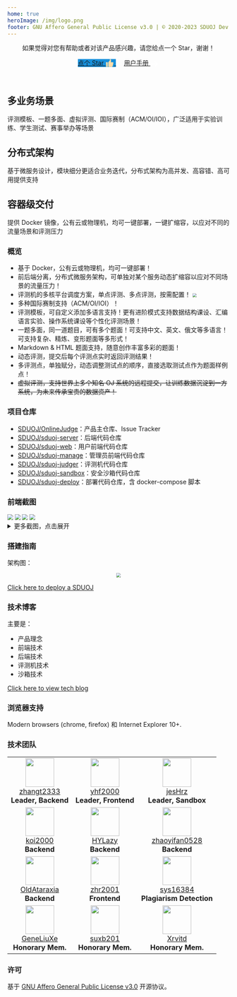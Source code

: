 ```yaml
---
home: true
heroImage: /img/logo.png
footer: GNU Affero General Public License v3.0 | © 2020-2023 SDUOJ Dev Team. All Rights Reserved
---
```


<header class="hero">
	<span>如果觉得对您有帮助或者对该产品感兴趣，请您给点一个 Star，谢谢！</span>
	<p class="action">
		<a href="https://github.com/SDUOJ/OnlineJudge" target="_blank" class="nav-link action-button" style="background-color: #1890db;     border-bottom: 1px solid #1890db;">
			点个 Star
			<span style="vertical-align: middle;">
				<svg t="1606100606718" class="icon" viewBox="0 0 1024 1024" version="1.1" xmlns="http://www.w3.org/2000/svg" p-id="2797" width="20" height="20" >
					<path d="M884.875894 423.143253 646.970506 423.143253c92.185562-340.464205-63.516616-357.853247-63.516616-357.853247-65.993017 0-52.312436 52.182476-57.3031 60.881602 0 166.502152-176.849824 296.971645-176.849824 296.971645l0 472.171899c0 46.607504 63.516616 63.393819 88.433098 63.393819l357.452111 0c33.641191 0 61.036122-88.224344 61.036122-88.224344 88.434122-300.70569 88.434122-390.177444 88.434122-390.177444C944.657442 418.179195 884.875894 423.143253 884.875894 423.143253L884.875894 423.143253 884.875894 423.143253zM884.875894 423.143253" p-id="2798" fill="#ffddaa"></path>
					<path d="M251.671415 423.299819 109.214912 423.299819c-29.420053 0-29.873378 28.89612-29.873378 28.89612l29.420053 476.202703c0 30.309306 30.361495 30.309306 30.361495 30.309306L262.420223 958.707948c25.686009 0 25.458835-20.049638 25.458835-20.049638L287.879058 459.411271C287.879058 422.837284 251.671415 423.299819 251.671415 423.299819L251.671415 423.299819 251.671415 423.299819zM251.671415 423.299819" p-id="2799" fill="#ffddaa"></path>
				</svg>
			</span>
		</a>
		&emsp;
		<a href="/user-manual/client-manual-home.html" class="nav-link action-button">
			用户手册
			<span style="vertical-align: middle;">
				<svg t="1606101931273" class="icon" viewBox="0 0 1024 1024" version="1.1" xmlns="http://www.w3.org/2000/svg" p-id="6281" width="20" height="20">
					<path d="M837.9904 570.0608H124.5696a29.0304 29.0304 0 0 1-29.0304-29.0304V482.9696a29.0304 29.0304 0 0 1 29.0304-29.0304h713.4208z" fill="#ffffff" p-id="6282"></path>
					<path d="M561.3056 808.96l-40.96-40.96a28.928 28.928 0 0 1 0-40.96l215.04-215.04-215.04-215.04a28.9792 28.9792 0 0 1 0-40.96l40.96-40.96a28.9792 28.9792 0 0 1 40.96 0l296.96 296.96-296.96 296.96a28.9792 28.9792 0 0 1-40.96 0z" fill="#ffffff" p-id="6283"></path>
				</svg>
			</span>
		</a>
	</p>
</header>

<div class="features">
	<div class="feature">
		<h2>多业务场景</h2> 
		<p>评测模板、一题多面、虚拟评测、国际赛制（ACM/OI/IOI），广泛适用于实验训练、学生测试、赛事举办等场景</p>
	</div>
	<div class="feature">
		<h2>分布式架构</h2> 
		<p>基于微服务设计，模块细分更适合业务迭代，分布式架构为高并发、高容错、高可用提供支持</p>
	</div>
	<div class="feature">
		<h2>容器级交付</h2> 
		<p>提供 Docker 镜像，公有云或物理机，均可一键部署，一键扩缩容，以应对不同的流量场景和评测压力</p>
	</div>
</div>


### 概览

* 基于 Docker，公有云或物理机，均可一键部署！
* 前后端分离，分布式微服务架构，可单独对某个服务动态扩缩容以应对不同场景的流量压力！
* 评测机的多核平台调度方案，单点评测、多点评测，按需配置！  <img src="/img/image-20201122203804615.png" style="zoom: 55%;vertical-align: middle;" />
* 多种国际赛制支持（ACM/OI/IOI）！
* 评测模板，可自定义添加多语言支持！更有进阶模式支持数据结构课设、汇编语言实验、操作系统课设等个性化评测场景！
* 一题多面，同一道题目，可有多个题面！可支持中文、英文、俄文等多语言！可支持复杂、精炼、变形题面等多形式！
* Markdown & HTML 题面支持，随意创作丰富多彩的题面！
* 动态评测，提交后每个评测点实时返回评测结果！
* 多评测点，单独赋分，动态调整测试点的顺序，直接选取测试点作为题面样例点！
* ~~虚拟评测，支持世界上多个知名 OJ 系统的远程提交，让训练数据沉淀到一方系统，为未来传承宝贵的数据资产！~~

### 项目仓库

* [SDUOJ/OnlineJudge](https://github.com/SDUOJ/OnlineJudge)：产品主仓库、Issue Tracker
* [SDUOJ/sduoj-server](https://github.com/SDUOJ/sduoj-server)：后端代码仓库
* [SDUOJ/sduoj-web](https://github.com/SDUOJ/sduoj-web)：用户前端代码仓库
* [SDUOJ/sduoj-manage](https://github.com/SDUOJ/sduoj-manage)：管理员前端代码仓库
* [SDUOJ/sduoj-judger](https://github.com/SDUOJ/sduoj-judger)：评测机代码仓库
* [SDUOJ/sduoj-sandbox](https://github.com/SDUOJ/sduoj-sandbox)：安全沙箱代码仓库
* [SDUOJ/sduoj-deploy](https://github.com/SDUOJ/sduoj-deploy)：部署代码仓库，含 docker-compose 脚本

### 前端截图

<img src="/img/image-20201122210911513.png" style="zoom:80%;" />

<img src="/img/image-20201122211144679.png" style="zoom:80%;" />

<img src="/img/image-20201122211232174.png" style="zoom:80%;" />

<img src="/img/image-20201122212148575.png" style="zoom:80%;" />

<details>
<summary>更多截图，点击展开</summary>
<br>

<img src="/img/image-20201122210935648.png" style="zoom:80%;" />

<img src="/img/image-20201122211308172.png" style="zoom:80%;" />


<img src="/img/image-20201122212415897.png" style="zoom:80%;" />

<img src="/img/image-20201122212452051.png" style="zoom:80%;" />

<img src="/img/image-20201122212524787.png" style="zoom:80%;" />

<img src="/img/image-20201122212606712.png" style="zoom:80%;" />

<img src="/img/image-20201122212903607.png" style="zoom:80%;" />

<img src="/img/image-20201122212835905.png" style="zoom:80%;" />

</details>

### 搭建指南

架构图： 

<div style="text-align: center;"><img src="/img/image-20201122204545807.png" style="zoom: 60%;"></div>

[Click here to deploy a SDUOJ](/deployment-guide/)

### 技术博客

主要是：
* 产品理念
* 前端技术
* 后端技术
* 评测机技术
* 沙箱技术

[Click here to view tech blog](/technology-blog/)


### 浏览器支持

Modern browsers (chrome, firefox) 和 Internet Explorer 10+.

### 技术团队

<table>
    <tr>
        <td align="center">
            <img src="https://github.com/zhangt2333.png?s=64" width="65px;"/>
            <br />
            <a href="https://github.com/zhangt2333" target="_blank">zhangt2333</a>
            <br />
            <strong> Leader, Backend </strong>
        </td>
        <td align="center">
            <img src="https://github.com/yhf2000.png?s=64" width="65px;"/>
            <br />
            <a href="https://github.com/yhf2000" target="_blank">yhf2000</a>
            <br />
            <strong> Leader, Frontend </strong>
        </td>
        <td align="center">
            <img src="https://github.com/jesHrz.png?s=64" width="65px;"/>
            <br />
            <a href="https://github.com/jesHrz" target="_blank">jesHrz</a>
            <br />
            <strong> Leader, Sandbox </strong>
        </td>
    </tr>
    <tr>
        <td align="center">
            <img src="https://github.com/koi2000.png?s=64" width="65px;"/>
            <br />
            <a href="https://github.com/koi2000" target="_blank">koi2000</a>
            <br />
            <strong> Backend </strong>
        </td>
        <td align="center">
            <img src="https://github.com/HYLazy.png?s=64" width="65px;"/>
            <br />
            <a href="https://github.com/HYLazy" target="_blank">HYLazy</a>
            <br />
            <strong> Backend </strong>
        </td>
        <td align="center">
            <img src="https://github.com/zhaoyifan0528.png?s=64" width="65px;"/>
            <br />
            <a href="https://github.com/zhaoyifan0528" target="_blank">zhaoyifan0528</a>
            <br />
            <strong> Backend </strong>
        </td>
    </tr>
    <tr>
        <td align="center">
            <img src="https://github.com/OldAtaraxia.png?s=64" width="65px;"/>
            <br />
            <a href="https://github.com/OldAtaraxia" target="_blank">OldAtaraxia</a>
            <br />
            <strong> Backend </strong>
        </td>
        <td align="center">
            <img src="https://github.com/zhr2001.png?s=64" width="65px;"/>
            <br />
            <a href="https://github.com/zhr2001" target="_blank">zhr2001</a>
            <br />
            <strong> Frontend </strong>
        </td>
        <td align="center">
            <img src="https://github.com/sys16384.png?s=64" width="65px;"/>
            <br />
            <a href="https://github.com/sys16384" target="_blank">sys16384</a>
            <br />
            <strong> Plagiarism Detection </strong>
        </td>
    </tr>
    <tr>
        <td align="center">
            <img src="https://github.com/GeneLiuXe.png?s=64" width="65px;"/>
            <br />
            <a href="https://github.com/GeneLiuXe" target="_blank">GeneLiuXe</a>
            <br />
            <strong> Honorary Mem. </strong>
        </td>
        <td align="center">
            <img src="https://github.com/suxb201.png?s=64" width="65px;"/>
            <br />
            <a href="https://github.com/suxb201" target="_blank">suxb201</a>
            <br />
            <strong> Honorary Mem. </strong>
        </td>
        <td align="center">
            <img src="https://github.com/Xrvitd.png?s=64" width="65px;"/>
            <br />
            <a href="https://github.com/Xrvitd" target="_blank">Xrvitd</a>
            <br />
            <strong> Honorary Mem. </strong>
        </td>
    </tr>
</table>

### 许可

基于 [GNU Affero General Public License v3.0](https://www.gnu.org/licenses/agpl-3.0.en.html) 开源协议。

